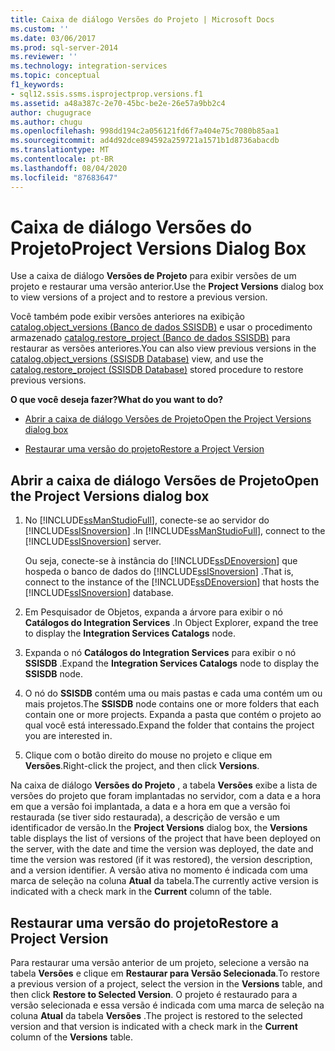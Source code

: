 ```yaml
---
title: Caixa de diálogo Versões do Projeto | Microsoft Docs
ms.custom: ''
ms.date: 03/06/2017
ms.prod: sql-server-2014
ms.reviewer: ''
ms.technology: integration-services
ms.topic: conceptual
f1_keywords:
- sql12.ssis.ssms.isprojectprop.versions.f1
ms.assetid: a48a387c-2e70-45bc-be2e-26e57a9bb2c4
author: chugugrace
ms.author: chugu
ms.openlocfilehash: 998dd194c2a056121fd6f7a404e75c7080b85aa1
ms.sourcegitcommit: ad4d92dce894592a259721a1571b1d8736abacdb
ms.translationtype: MT
ms.contentlocale: pt-BR
ms.lasthandoff: 08/04/2020
ms.locfileid: "87683647"
---
```

# <a name="project-versions-dialog-box"></a><span data-ttu-id="cdff0-102">Caixa de diálogo Versões do Projeto</span><span class="sxs-lookup"><span data-stu-id="cdff0-102">Project Versions Dialog Box</span></span>
  <span data-ttu-id="cdff0-103">Use a caixa de diálogo **Versões de Projeto** para exibir versões de um projeto e restaurar uma versão anterior.</span><span class="sxs-lookup"><span data-stu-id="cdff0-103">Use the **Project Versions** dialog box to view versions of a project and to restore a previous version.</span></span>  
  
 <span data-ttu-id="cdff0-104">Você também pode exibir versões anteriores na exibição [catalog.object_versions &#40;Banco de dados SSISDB&#41;](/sql/integration-services/system-views/catalog-object-versions-ssisdb-database) e usar o procedimento armazenado [catalog.restore_project &#40;Banco de dados SSISDB&#41;](/sql/integration-services/system-stored-procedures/catalog-restore-project-ssisdb-database) para restaurar as versões anteriores.</span><span class="sxs-lookup"><span data-stu-id="cdff0-104">You can also view previous versions in the [catalog.object_versions &#40;SSISDB Database&#41;](/sql/integration-services/system-views/catalog-object-versions-ssisdb-database) view, and use the [catalog.restore_project &#40;SSISDB Database&#41;](/sql/integration-services/system-stored-procedures/catalog-restore-project-ssisdb-database) stored procedure to restore previous versions.</span></span>  
  
 <span data-ttu-id="cdff0-105">**O que você deseja fazer?**</span><span class="sxs-lookup"><span data-stu-id="cdff0-105">**What do you want to do?**</span></span>  
  
-   [<span data-ttu-id="cdff0-106">Abrir a caixa de diálogo Versões de Projeto</span><span class="sxs-lookup"><span data-stu-id="cdff0-106">Open the Project Versions dialog box</span></span>](#open_dialog)  
  
-   [<span data-ttu-id="cdff0-107">Restaurar uma versão do projeto</span><span class="sxs-lookup"><span data-stu-id="cdff0-107">Restore a Project Version</span></span>](#restore)  
  
##  <a name="open-the-project-versions-dialog-box"></a><a name="open_dialog"></a> <span data-ttu-id="cdff0-108">Abrir a caixa de diálogo Versões de Projeto</span><span class="sxs-lookup"><span data-stu-id="cdff0-108">Open the Project Versions dialog box</span></span>  
  
1.  <span data-ttu-id="cdff0-109">No [!INCLUDE[ssManStudioFull](../../includes/ssmanstudiofull-md.md)], conecte-se ao servidor do [!INCLUDE[ssISnoversion](../../../includes/ssisnoversion-md.md)] .</span><span class="sxs-lookup"><span data-stu-id="cdff0-109">In [!INCLUDE[ssManStudioFull](../../includes/ssmanstudiofull-md.md)], connect to the [!INCLUDE[ssISnoversion](../../../includes/ssisnoversion-md.md)] server.</span></span>  
  
     <span data-ttu-id="cdff0-110">Ou seja, conecte-se à instância do [!INCLUDE[ssDEnoversion](../../includes/ssdenoversion-md.md)] que hospeda o banco de dados do [!INCLUDE[ssISnoversion](../../../includes/ssisnoversion-md.md)] .</span><span class="sxs-lookup"><span data-stu-id="cdff0-110">That is, connect to the instance of the [!INCLUDE[ssDEnoversion](../../includes/ssdenoversion-md.md)] that hosts the [!INCLUDE[ssISnoversion](../../../includes/ssisnoversion-md.md)] database.</span></span>  
  
2.  <span data-ttu-id="cdff0-111">Em Pesquisador de Objetos, expanda a árvore para exibir o nó **Catálogos do Integration Services** .</span><span class="sxs-lookup"><span data-stu-id="cdff0-111">In Object Explorer, expand the tree to display the **Integration Services Catalogs** node.</span></span>  
  
3.  <span data-ttu-id="cdff0-112">Expanda o nó **Catálogos do Integration Services** para exibir o nó **SSISDB** .</span><span class="sxs-lookup"><span data-stu-id="cdff0-112">Expand the **Integration Services Catalogs** node to display the **SSISDB** node.</span></span>  
  
4.  <span data-ttu-id="cdff0-113">O nó do **SSISDB** contém uma ou mais pastas e cada uma contém um ou mais projetos.</span><span class="sxs-lookup"><span data-stu-id="cdff0-113">The **SSISDB** node contains one or more folders that each contain one or more projects.</span></span> <span data-ttu-id="cdff0-114">Expanda a pasta que contém o projeto ao qual você está interessado.</span><span class="sxs-lookup"><span data-stu-id="cdff0-114">Expand the folder that contains the project you are interested in.</span></span>  
  
5.  <span data-ttu-id="cdff0-115">Clique com o botão direito do mouse no projeto e clique em **Versões**.</span><span class="sxs-lookup"><span data-stu-id="cdff0-115">Right-click the project, and then click **Versions**.</span></span>  
  
 <span data-ttu-id="cdff0-116">Na caixa de diálogo **Versões do Projeto** , a tabela **Versões** exibe a lista de versões do projeto que foram implantadas no servidor, com a data e a hora em que a versão foi implantada, a data e a hora em que a versão foi restaurada (se tiver sido restaurada), a descrição de versão e um identificador de versão.</span><span class="sxs-lookup"><span data-stu-id="cdff0-116">In the **Project Versions** dialog box, the **Versions** table displays the list of versions of the project that have been deployed on the server, with the date and time the version was deployed, the date and time the version was restored (if it was restored), the version description, and a version identifier.</span></span> <span data-ttu-id="cdff0-117">A versão ativa no momento é indicada com uma marca de seleção na coluna **Atual** da tabela.</span><span class="sxs-lookup"><span data-stu-id="cdff0-117">The currently active version is indicated with a check mark in the **Current** column of the table.</span></span>  
  
##  <a name="restore-a-project-version"></a><a name="restore"></a> <span data-ttu-id="cdff0-118">Restaurar uma versão do projeto</span><span class="sxs-lookup"><span data-stu-id="cdff0-118">Restore a Project Version</span></span>  
 <span data-ttu-id="cdff0-119">Para restaurar uma versão anterior de um projeto, selecione a versão na tabela **Versões** e clique em **Restaurar para Versão Selecionada**.</span><span class="sxs-lookup"><span data-stu-id="cdff0-119">To restore a previous version of a project, select the version in the **Versions** table, and then click **Restore to Selected Version**.</span></span> <span data-ttu-id="cdff0-120">O projeto é restaurado para a versão selecionada e essa versão é indicada com uma marca de seleção na coluna **Atual** da tabela **Versões** .</span><span class="sxs-lookup"><span data-stu-id="cdff0-120">The project is restored to the selected version and that version is indicated with a check mark in the **Current** column of the **Versions** table.</span></span>  
  
  
